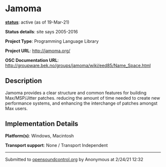 # Jamoma

**[status](../implementation-status.html)**: active (as of 19-Mar-21)

**Status details**: 
site says 2005-2016

**Project Type**: Programming Language Library

**Project URL**: <http://jamoma.org/>

**OSC Documentation URL**: <http://groupware.bek.no/groups/jamoma/wiki/eed85/Name_Space.html>

## Description

Jamoma provides a clear structure and common features for building Max/MSP/Jitter patches. reducing the amount of time needed to create new performance systems, and enhancing the interchange of patches amongst Max users.

## Implementation Details

**Platform(s)**: Windows, Macintosh

**Transport support**: None / Transport Independent

---
Submitted to [opensoundcontrol.org](https://opensoundcontrol.org) by Anonymous at 2/24/21 12:32

